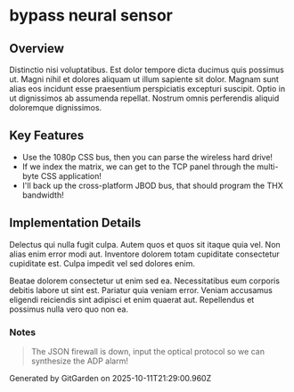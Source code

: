 # bypass neural sensor

## Overview
Distinctio nisi voluptatibus. Est dolor tempore dicta ducimus quis possimus ut. Magni nihil et dolores aliquam ut illum sapiente sit dolor. Magnam sunt alias eos incidunt esse praesentium perspiciatis excepturi suscipit. Optio in ut dignissimos ab assumenda repellat. Nostrum omnis perferendis aliquid doloremque dignissimos.

## Key Features
- Use the 1080p CSS bus, then you can parse the wireless hard drive!
- If we index the matrix, we can get to the TCP panel through the multi-byte CSS application!
- I'll back up the cross-platform JBOD bus, that should program the THX bandwidth!

## Implementation Details
Delectus qui nulla fugit culpa. Autem quos et quos sit itaque quia vel. Non alias enim error modi aut. Inventore dolorem totam cupiditate consectetur cupiditate est. Culpa impedit vel sed dolores enim.
 Beatae dolorem consectetur ut enim sed ea. Necessitatibus eum corporis debitis labore ut sint est. Pariatur quia veniam error. Veniam accusamus eligendi reiciendis sint adipisci et enim quaerat aut. Repellendus et possimus nulla vero quo non ea.

### Notes
> The JSON firewall is down, input the optical protocol so we can synthesize the ADP alarm!

Generated by GitGarden on 2025-10-11T21:29:00.960Z